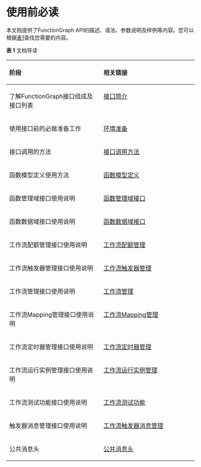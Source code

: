 # 使用前必读<a name="functiongraph_06_0100"></a>

本文档提供了FunctionGraph API的描述、语法、参数说明及样例等内容。您可以根据[表1](#table19172161183611)查找您需要的内容。

**表 1**  文档导读

<a name="table19172161183611"></a>
<table><thead align="left"><tr id="row13173111118369"><th class="cellrowborder" valign="top" width="50%" id="mcps1.2.3.1.1"><p id="p11732112365"><a name="p11732112365"></a><a name="p11732112365"></a>阶段</p>
</th>
<th class="cellrowborder" valign="top" width="50%" id="mcps1.2.3.1.2"><p id="p31732011113612"><a name="p31732011113612"></a><a name="p31732011113612"></a>相关链接</p>
</th>
</tr>
</thead>
<tbody><tr id="row6173201119367"><td class="cellrowborder" valign="top" width="50%" headers="mcps1.2.3.1.1 "><p id="p017381114368"><a name="p017381114368"></a><a name="p017381114368"></a>了解FunctionGraph接口组成及接口列表</p>
</td>
<td class="cellrowborder" valign="top" width="50%" headers="mcps1.2.3.1.2 "><p id="p0173151115369"><a name="p0173151115369"></a><a name="p0173151115369"></a><a href="接口简介.md">接口简介</a></p>
</td>
</tr>
<tr id="row1461113113912"><td class="cellrowborder" valign="top" width="50%" headers="mcps1.2.3.1.1 "><p id="p86193103912"><a name="p86193103912"></a><a name="p86193103912"></a>使用接口前的必做准备工作</p>
</td>
<td class="cellrowborder" valign="top" width="50%" headers="mcps1.2.3.1.2 "><p id="p96173193920"><a name="p96173193920"></a><a name="p96173193920"></a><a href="环境准备.md">环境准备</a></p>
</td>
</tr>
<tr id="row817319113366"><td class="cellrowborder" valign="top" width="50%" headers="mcps1.2.3.1.1 "><p id="p141731811123619"><a name="p141731811123619"></a><a name="p141731811123619"></a>接口调用的方法</p>
</td>
<td class="cellrowborder" valign="top" width="50%" headers="mcps1.2.3.1.2 "><p id="p12173211193610"><a name="p12173211193610"></a><a name="p12173211193610"></a><a href="接口调用方法.md">接口调用方法</a></p>
</td>
</tr>
<tr id="row4884185016197"><td class="cellrowborder" valign="top" width="50%" headers="mcps1.2.3.1.1 "><p id="p2884185013195"><a name="p2884185013195"></a><a name="p2884185013195"></a>函数模型定义使用方法</p>
</td>
<td class="cellrowborder" valign="top" width="50%" headers="mcps1.2.3.1.2 "><p id="p13884115014192"><a name="p13884115014192"></a><a name="p13884115014192"></a><a href="函数模型定义.md">函数模型定义</a></p>
</td>
</tr>
<tr id="row628512532155"><td class="cellrowborder" valign="top" width="50%" headers="mcps1.2.3.1.1 "><p id="p178881709184"><a name="p178881709184"></a><a name="p178881709184"></a>函数管理域接口使用说明</p>
</td>
<td class="cellrowborder" valign="top" width="50%" headers="mcps1.2.3.1.2 "><p id="p528795312151"><a name="p528795312151"></a><a name="p528795312151"></a><a href="函数管理域接口.md">函数管理域接口</a></p>
</td>
</tr>
<tr id="row15756105616157"><td class="cellrowborder" valign="top" width="50%" headers="mcps1.2.3.1.1 "><p id="p14758456101516"><a name="p14758456101516"></a><a name="p14758456101516"></a>函数数据域接口使用说明</p>
</td>
<td class="cellrowborder" valign="top" width="50%" headers="mcps1.2.3.1.2 "><p id="p57584567152"><a name="p57584567152"></a><a name="p57584567152"></a><a href="函数数据域接口.md">函数数据域接口</a></p>
</td>
</tr>
<tr id="row1917321117368"><td class="cellrowborder" valign="top" width="50%" headers="mcps1.2.3.1.1 "><p id="p717381153618"><a name="p717381153618"></a><a name="p717381153618"></a>工作流配额管理接口使用说明</p>
</td>
<td class="cellrowborder" valign="top" width="50%" headers="mcps1.2.3.1.2 "><p id="p51739111369"><a name="p51739111369"></a><a name="p51739111369"></a><a href="工作流配额管理.md">工作流配额管理</a></p>
</td>
</tr>
<tr id="row161731111133613"><td class="cellrowborder" valign="top" width="50%" headers="mcps1.2.3.1.1 "><p id="p31732112369"><a name="p31732112369"></a><a name="p31732112369"></a>工作流触发器管理接口使用说明</p>
</td>
<td class="cellrowborder" valign="top" width="50%" headers="mcps1.2.3.1.2 "><p id="p1417381115364"><a name="p1417381115364"></a><a name="p1417381115364"></a><a href="工作流触发器管理.md">工作流触发器管理</a></p>
</td>
</tr>
<tr id="row5102628135318"><td class="cellrowborder" valign="top" width="50%" headers="mcps1.2.3.1.1 "><p id="p19102192835316"><a name="p19102192835316"></a><a name="p19102192835316"></a>工作流管理接口使用说明</p>
</td>
<td class="cellrowborder" valign="top" width="50%" headers="mcps1.2.3.1.2 "><p id="p1410218287538"><a name="p1410218287538"></a><a name="p1410218287538"></a><a href="工作流管理.md">工作流管理</a></p>
</td>
</tr>
<tr id="row292012329538"><td class="cellrowborder" valign="top" width="50%" headers="mcps1.2.3.1.1 "><p id="p179201321531"><a name="p179201321531"></a><a name="p179201321531"></a>工作流Mapping管理接口使用说明</p>
</td>
<td class="cellrowborder" valign="top" width="50%" headers="mcps1.2.3.1.2 "><p id="p1692063215315"><a name="p1692063215315"></a><a name="p1692063215315"></a><a href="工作流Mapping管理.md">工作流Mapping管理</a></p>
</td>
</tr>
<tr id="row176157371530"><td class="cellrowborder" valign="top" width="50%" headers="mcps1.2.3.1.1 "><p id="p1615137105316"><a name="p1615137105316"></a><a name="p1615137105316"></a>工作流定时器管理接口使用说明</p>
</td>
<td class="cellrowborder" valign="top" width="50%" headers="mcps1.2.3.1.2 "><p id="p16154375534"><a name="p16154375534"></a><a name="p16154375534"></a><a href="工作流定时器管理.md">工作流定时器管理</a></p>
</td>
</tr>
<tr id="row252316435535"><td class="cellrowborder" valign="top" width="50%" headers="mcps1.2.3.1.1 "><p id="p8523743195312"><a name="p8523743195312"></a><a name="p8523743195312"></a>工作流运行实例管理接口使用说明</p>
</td>
<td class="cellrowborder" valign="top" width="50%" headers="mcps1.2.3.1.2 "><p id="p10523154316535"><a name="p10523154316535"></a><a name="p10523154316535"></a><a href="工作流运行实例管理.md">工作流运行实例管理</a></p>
</td>
</tr>
<tr id="row18456184815516"><td class="cellrowborder" valign="top" width="50%" headers="mcps1.2.3.1.1 "><p id="p184569483558"><a name="p184569483558"></a><a name="p184569483558"></a>工作流测试功能接口使用说明</p>
</td>
<td class="cellrowborder" valign="top" width="50%" headers="mcps1.2.3.1.2 "><p id="p3456154817556"><a name="p3456154817556"></a><a name="p3456154817556"></a><a href="工作流测试功能.md">工作流测试功能</a></p>
</td>
</tr>
<tr id="row1706148195316"><td class="cellrowborder" valign="top" width="50%" headers="mcps1.2.3.1.1 "><p id="p370654815536"><a name="p370654815536"></a><a name="p370654815536"></a>触发器消息管理接口使用说明</p>
</td>
<td class="cellrowborder" valign="top" width="50%" headers="mcps1.2.3.1.2 "><p id="p570694895313"><a name="p570694895313"></a><a name="p570694895313"></a><a href="工作流触发器消息管理.md">工作流触发器消息管理</a></p>
</td>
</tr>
<tr id="row373195218406"><td class="cellrowborder" valign="top" width="50%" headers="mcps1.2.3.1.1 "><p id="p1317361123619"><a name="p1317361123619"></a><a name="p1317361123619"></a>公共消息头</p>
</td>
<td class="cellrowborder" valign="top" width="50%" headers="mcps1.2.3.1.2 "><p id="p10173191112367"><a name="p10173191112367"></a><a name="p10173191112367"></a><a href="公共消息头.md">公共消息头</a></p>
</td>
</tr>
</tbody>
</table>

